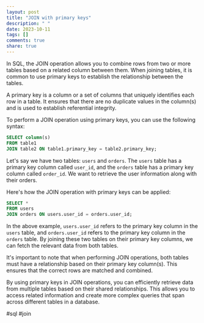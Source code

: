 ```yaml
---
layout: post
title: "JOIN with primary keys"
description: " "
date: 2023-10-11
tags: []
comments: true
share: true
---
```


In SQL, the JOIN operation allows you to combine rows from two or more tables based on a related column between them. When joining tables, it is common to use primary keys to establish the relationship between the tables.

A primary key is a column or a set of columns that uniquely identifies each row in a table. It ensures that there are no duplicate values in the column(s) and is used to establish referential integrity.

To perform a JOIN operation using primary keys, you can use the following syntax:

```sql
SELECT column(s)
FROM table1
JOIN table2 ON table1.primary_key = table2.primary_key;
```

Let's say we have two tables: `users` and `orders`. The `users` table has a primary key column called `user_id`, and the `orders` table has a primary key column called `order_id`. We want to retrieve the user information along with their orders.

Here's how the JOIN operation with primary keys can be applied:

```sql
SELECT *
FROM users
JOIN orders ON users.user_id = orders.user_id;
```

In the above example, `users.user_id` refers to the primary key column in the `users` table, and `orders.user_id` refers to the primary key column in the `orders` table. By joining these two tables on their primary key columns, we can fetch the relevant data from both tables.

It's important to note that when performing JOIN operations, both tables must have a relationship based on their primary key column(s). This ensures that the correct rows are matched and combined.

By using primary keys in JOIN operations, you can efficiently retrieve data from multiple tables based on their shared relationships. This allows you to access related information and create more complex queries that span across different tables in a database.

#sql #join